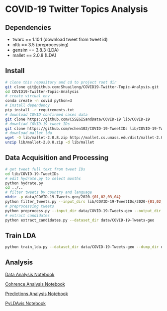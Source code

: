 # COVID-19 Twitter Topics Analysis

## Dependencies

- twarc == 1.10.1 (download tweet from tweet id)
- nltk == 3.5 (preprocessing)
- gensim == 3.8.3 (LDA)
- mallet == 2.0.8 (LDA)

## Install

```bash
# clone this repository and cd to project root dir
git clone git@github.com:Shuailong/COVID19-Twitter-Topic-Analysis.git
cd COVID19-Twitter-Topic-Analysis
# create virtual env
conda create -n covid python=3
# install dependency
pip install -r requirements.txt
# download COVID confirmed cases data
git clone https://github.com/CSSEGISandData/COVID-19 lib/COVID-19
# downliad COVID-19 tweet IDs
git clone https://github.com/echen102/COVID-19-TweetIDs lib/COVID-19-TweetIDs
# download mallet lda
wget -O lib/mallet-2.0.8.zip http://mallet.cs.umass.edu/dist/mallet-2.0.8.zip
unzip lib/mallet-2.0.8.zip -d lib/mallet
```

## Data Acquisition and Processing

```bash
# get tweet full text from tweet IDs
cd lib/COVID-19-TweetIDs
# edit hydrate.py to select months
python hydrate.py
cd ../..
# filter tweets by country and language
mkdir -p data/COVID-19-Tweets-geo/2020-{01,02,03,04}
python filter_tweets.py --input_dirs lib/COVID-19-TweetIDs/2020-{01,02,03,04} --output_dir data/COVID-19-Tweets-geo
# preprocessing tweets
python preprocess.py --input_dir data/COVID-19-Tweets-geo --output_dir data/COVID-19-Tweets-geo --compress
# extract candidates
python extract_candidates.py --dataset_dir data/COVID-19-Tweets-geo
```

## Train LDA

```bash
python train_lda.py --dataset_dir data/COVID-19-Tweets-geo --dump_dir dump/sample_mallet_lda --model mallet_lda --iterations 2000 --num_topics 20
```

## Analysis

<!-- [Data Analysis Notebook](./inspect_data.ipynb) -->
[Data Analysis Notebook](https://nbviewer.jupyter.org/gist/Shuailong/892b380278e4c66077ab1b0320bf4eb0)

<!-- [Cohrence Analysis Notebook](./analyze_coherence.ipynb) -->
[Cohrence Analysis Notebook](https://nbviewer.jupyter.org/gist/Shuailong/414943ef4dbbe049b035d85a10e3b602)

<!-- [Predictions Analysis Notebook](./analyze_prediction.ipynb) -->
[Predictions Analysis Notebook](https://nbviewer.jupyter.org/gist/Shuailong/4cd5573caf30bff62a62605decf85146?flush=True)

<!-- [PyLDAvis Notebook](./pyldavis.ipynb) -->
[PyLDAvis Notebook](https://nbviewer.jupyter.org/gist/Shuailong/32942e5703817d4cc130f74afbd0be33)
